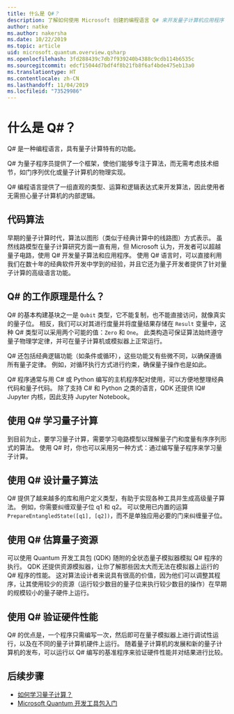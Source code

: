 ```yaml
---
title: 什么是 Q#？
description: 了解如何使用 Microsoft 创建的编程语言 Q# 来开发量子计算机应用程序
author: natke
ms.author: nakersha
ms.date: 10/22/2019
ms.topic: article
uid: microsoft.quantum.overview.qsharp
ms.openlocfilehash: 3fd288439c7db7f939240b4388c9cdb114b6535c
ms.sourcegitcommit: edcf15044d7bdf4f8b21fb8f6af4bde475eb13a0
ms.translationtype: HT
ms.contentlocale: zh-CN
ms.lasthandoff: 11/04/2019
ms.locfileid: "73529986"
---
```

# <a name="what-is-q"></a>什么是 Q#？

Q# 是一种编程语言，具有量子计算特有的功能。

Q# 为量子程序员提供了一个框架，使他们能够专注于算法，而无需考虑技术细节，如门序列优化或量子计算机的物理实现。

Q# 编程语言提供了一组直观的类型、运算和逻辑表达式来开发算法，因此使用者无需担心量子计算机的内部逻辑。

## <a name="code-algorithms"></a>代码算法

早期的量子计算时代，算法以图形（类似于经典计算中的线路图）方式表示。  虽然线路模型在量子计算研究方面一直有用，但 Microsoft 认为，开发者可以超越量子电路，使用 Q# 开发量子算法和应用程序。 使用 Q# 语言时，可以直接利用我们在数十年的经典软件开发中学到的经验，并且它还为量子开发者提供了针对量子计算的高级语言功能。


## <a name="how-does-q-work"></a>Q# 的工作原理是什么？

Q# 的基本构建基块之一是 `Qubit` 类型，它不能复制，也不能直接访问，就像真实的量子位。 相反，我们可以对其进行度量并将度量结果存储在 `Result` 变量中，这种 Q# 类型可以采用两个可能的值：`Zero` 和 `One`。 此类构造可保证算法始终遵守量子物理学定律，并可在量子计算机或模拟器上正常运行。

Q# 还包括经典逻辑功能（如条件或循环），这些功能又有些微不同，以确保遵循所有量子定律。 例如，对循环执行方式进行约束，确保量子操作也是如此。

Q# 程序通常与用 C# 或 Python 编写的主机程序配对使用，可以方便地整理经典代码和量子代码。 除了支持 C# 和 Python 之类的语言，QDK 还提供 IQ# Jupyter 内核，因此支持 Jupyter Notebook。

## <a name="use-q-to-learn-quantum-computing"></a>使用 Q# 学习量子计算

到目前为止，要学习量子计算，需要学习电路模型以理解量子门和度量有序序列形式的算法。 使用 Q# 时，你也可以采用另一种方式：通过编写量子程序来学习量子计算。

## <a name="use-q-to-design-quantum-algorithms"></a>使用 Q# 设计量子算法

Q# 提供了越来越多的库和用户定义类型，有助于实现各种工具并生成高级量子算法。 例如，你需要纠缠双量子位 q1 和 q2。 可以使用已内置的运算 `PrepareEntangledState([q1], [q2])`，而不是单独应用必要的门来纠缠量子位。

## <a name="use-q-to-estimate-quantum-resources"></a>使用 Q# 估算量子资源

可以使用 Quantum 开发工具包 (QDK) 随附的全状态量子模拟器模拟 Q# 程序的执行。  QDK 还提供资源模拟器，让你了解那些因太大而无法在模拟器上运行的 Q# 程序的性能。  这对算法设计者来说具有很高的价值，因为他们可以调整其程序，让其使用较少的资源（运行较少数目的量子位来执行较少数目的操作）在早期的规模较小的量子硬件上运行。

## <a name="use-q-to-validate-hardware-performance"></a>使用 Q# 验证硬件性能

Q# 的优点是，一个程序只需编写一次，然后即可在量子模拟器上进行调试性运行，以及在不同的量子计算机硬件上运行。  随着量子计算机的发展和新的量子计算机的发布，可以运行以 Q# 编写的基准程序来验证硬件性能并对结果进行比较。  

## <a name="next-steps"></a>后续步骤

* [如何学习量子计算？](xref:microsoft.quantum.overview.learn)
* [Microsoft Quantum 开发工具包入门](xref:microsoft.quantum.welcome)
